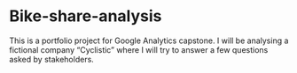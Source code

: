 # Bike-share-analysis
This is a portfolio project for Google Analytics capstone. I will be analysing a fictional company “Cyclistic” where I will try to answer a few questions asked by stakeholders.
